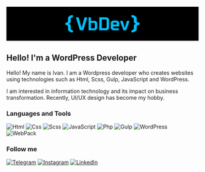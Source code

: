 [![header](https://github.com/vanbasx/vanbasx/blob/main/logo.png)](https://vanbasx.github.io/PortfolioV2/)

## Hello! I'm a WordPress Developer
Hello! My name is Ivan. I am a Wordpress developer who creates websites using technologies such as Html, Scss, Gulp, JavaScript and WordPress.

I am interested in information technology and its impact on business transformation. Recently, UI/UX design has become my hobby.




### Languages and Tools

![Html](https://img.shields.io/badge/-Html-090909?style=for-the-badge&logo=HTML5&logoColor=fc6f03)
![Css](https://img.shields.io/badge/-Css-090909?style=for-the-badge&logo=CSS3&logoColor=4287f5)
![Scss](https://img.shields.io/badge/-Scss-090909?style=for-the-badge&logo=Sass&logoColor=ff009d)
![JavaScript](https://img.shields.io/badge/-JavaScript-090909?style=for-the-badge&logo=JavaScript&logoColor=E9D54D)
![Php](https://img.shields.io/badge/-Php-090909?style=for-the-badge&logo=PHP&logoColor=0088ff)
![Gulp](https://img.shields.io/badge/-Gulp-090909?style=for-the-badge&logo=Gulp&logoColor=ff5252)
![WordPress](https://img.shields.io/badge/-WordPress-090909?style=for-the-badge&logo=WordPress&logoColor=4d4f61)
![WebPack](https://img.shields.io/badge/-WebPack-090909?style=for-the-badge&logo=WebPack&logoColor=5d68c9)

### Follow me

[![Telegram](https://img.shields.io/badge/-Telegram-090909?style=for-the-badge&logo=telegram&logoColor=27A0D9)](https://t.me/the_cybermania)
[![Instagram](https://img.shields.io/badge/-Instagram-090909?style=for-the-badge&logo=instagram&logoColor=B4068E)](https://www.instagram.com/alexeyshpavda)
[![LinkedIn](https://img.shields.io/badge/-LinkedIn-090909?style=for-the-badge&logo=linkedin&logoColor=007BB6)](https://www.linkedin.com/in/alexeyshpavda)
